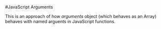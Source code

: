 #JavaScript Arguments

This is an approach of how *arguments* object (which behaves as an Array) behaves with named arguents in JavaScript functions.